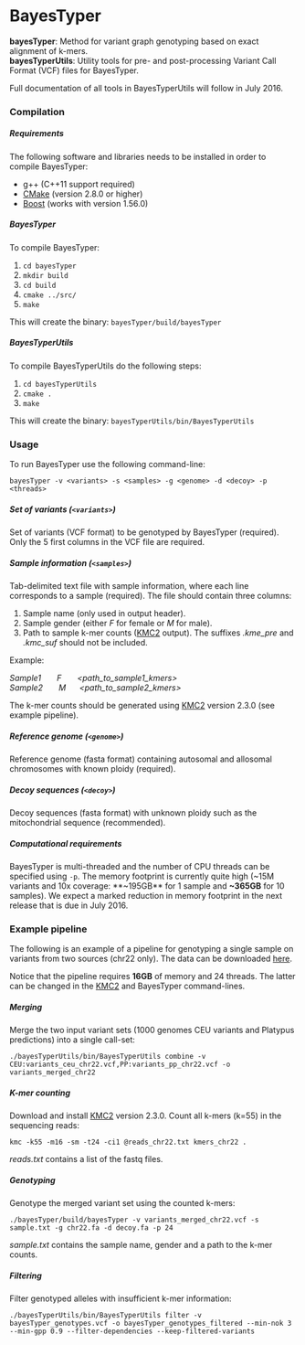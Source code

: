 # BayesTyper

**bayesTyper**: Method for variant graph genotyping based on exact alignment of k-mers.  
**bayesTyperUtils**: Utility tools for pre- and post-processing Variant Call Format (VCF) files for BayesTyper.

Full documentation of all tools in BayesTyperUtils will follow in July 2016. 

### Compilation

##### Requirements
The following software and libraries needs to be installed in order to compile BayesTyper:
* g++ (C++11 support required)
* [CMake](https://cmake.org/) (version 2.8.0 or higher)
* [Boost](http://www.boost.org) (works with version 1.56.0)

##### BayesTyper
To compile BayesTyper:
1. `cd bayesTyper`
2. `mkdir build`
3. `cd build`
4. `cmake ../src/`
5. `make`

This will create the binary: `bayesTyper/build/bayesTyper`

##### BayesTyperUtils
To compile BayesTyperUtils do the following steps:
1. `cd bayesTyperUtils`
2. `cmake .`
3. `make`

This will create the binary: `bayesTyperUtils/bin/BayesTyperUtils`

### Usage
To run BayesTyper use the following command-line:

`bayesTyper -v <variants> -s <samples> -g <genome> -d <decoy> -p <threads>` 


##### Set of variants (`<variants>`)
Set of variants (VCF format) to be genotyped by BayesTyper (required). Only the 5 first columns in the VCF file are required.  


##### Sample information (`<samples>`)
Tab-delimited text file with sample information, where each line corresponds to a sample (required). The file should contain three columns: 

1. Sample name (only used in output header).
2. Sample gender (either *F* for female or *M* for male).
3. Path to sample k-mer counts ([KMC2](http://sun.aei.polsl.pl/REFRESH/index.php?page=projects&project=kmc&subpage=about) output). The suffixes *.kme_pre* and *.kmc_suf* should not be included.

Example:

*Sample1&nbsp;&nbsp;&nbsp;&nbsp;&nbsp;&nbsp;&nbsp;F&nbsp;&nbsp;&nbsp;&nbsp;&nbsp;&nbsp;&nbsp;\<path_to_sample1_kmers>*  
*Sample2&nbsp;&nbsp;&nbsp;&nbsp;&nbsp;&nbsp;&nbsp;M&nbsp;&nbsp;&nbsp;&nbsp;&nbsp;&nbsp;\<path_to_sample2_kmers>*

The k-mer counts should be generated using [KMC2](http://sun.aei.polsl.pl/REFRESH/index.php?page=projects&project=kmc&subpage=about) version 2.3.0 (see example pipeline).   


##### Reference genome (`<genome>`)
Reference genome (fasta format) containing autosomal and allosomal chromosomes with known ploidy (required).  

##### Decoy sequences (`<decoy>`)
Decoy sequences (fasta format) with unknown ploidy such as the mitochondrial sequence (recommended).   

##### Computational requirements
BayesTyper is multi-threaded and the number of CPU threads can be specified using `-p`. The memory footprint is currently quite high (~15M variants and 10x coverage: **~195GB** for 1 sample and **~365GB** for 10 samples). We expect a marked reduction in memory footprint in the next release that is due in July 2016.

### Example pipeline
The following is an example of a pipeline for genotyping a single sample on variants from two sources (chr22 only). The data can be downloaded [here](http://people.binf.ku.dk/~lassemaretty/bt_example_chr22.tar.gz).

Notice that the pipeline requires **16GB** of memory and 24 threads. The latter can be changed in the [KMC2](http://sun.aei.polsl.pl/REFRESH/index.php?page=projects&project=kmc&subpage=about) and BayesTyper command-lines.

##### Merging
Merge the two input variant sets (1000 genomes CEU variants and Platypus predictions) into a single call-set:

`./bayesTyperUtils/bin/BayesTyperUtils combine -v CEU:variants_ceu_chr22.vcf,PP:variants_pp_chr22.vcf -o variants_merged_chr22`

##### K-mer counting
Download and install [KMC2](http://sun.aei.polsl.pl/REFRESH/index.php?page=projects&project=kmc&subpage=about) version 2.3.0. Count all k-mers (k=55) in the sequencing reads:

`kmc -k55 -m16 -sm -t24 -ci1 @reads_chr22.txt kmers_chr22 .`

*reads.txt* contains a list of the fastq files.

##### Genotyping
Genotype the merged variant set using the counted k-mers:

`./bayesTyper/build/bayesTyper -v variants_merged_chr22.vcf -s sample.txt -g chr22.fa -d decoy.fa -p 24` 

*sample.txt* contains the sample name, gender and a path to the k-mer counts.

##### Filtering
Filter genotyped alleles with insufficient k-mer information:

`./bayesTyperUtils/bin/BayesTyperUtils filter -v bayesTyper_genotypes.vcf -o bayesTyper_genotypes_filtered --min-nok 3 --min-gpp 0.9 --filter-dependencies --keep-filtered-variants` 








